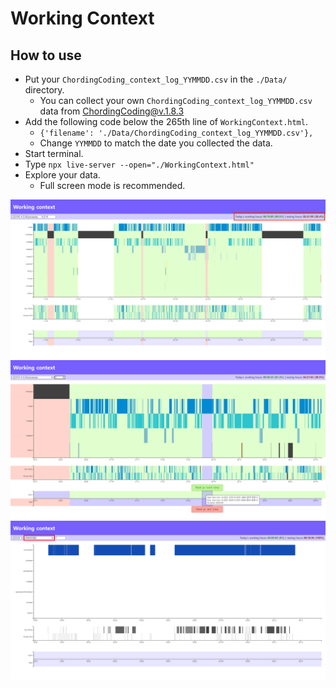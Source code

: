 # Working Context

## How to use
* Put your `ChordingCoding_context_log_YYMMDD.csv` in the `./Data/` directory.
  * You can collect your own `ChordingCoding_context_log_YYMMDD.csv` data from [ChordingCoding@v.1.8.3](https://github.com/salt26/chordingcoding/tree/v.1.8.3)
* Add the following code below the 265th line of `WorkingContext.html`.
  * `{'filename': './Data/ChordingCoding_context_log_YYMMDD.csv'},`
  * Change `YYMMDD` to match the date you collected the data.
* Start terminal.
* Type `npx live-server --open="./WorkingContext.html"`
* Explore your data.
  * Full screen mode is recommended.

![Overview](Screenshot1.PNG)
![Zooming](Screenshot2.PNG)
![Filtering](Screenshot3.PNG)
